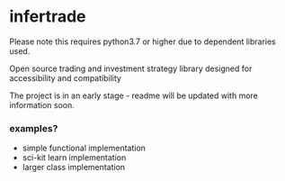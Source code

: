# infertrade

Please note this requires python3.7 or higher due to dependent libraries used.

Open source trading and investment strategy library designed for accessibility and compatibility

The project is in an early stage - readme will be updated with more information soon.

### examples?

- simple functional implementation
- sci-kit learn implementation
- larger class implementation
